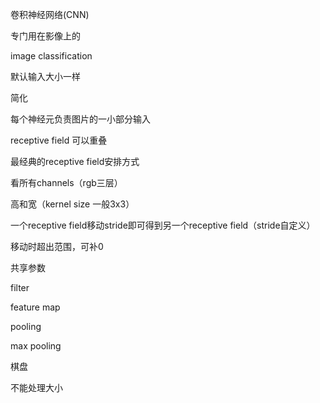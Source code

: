 卷积神经网络(CNN)

专门用在影像上的

image classification

默认输入大小一样



简化



每个神经元负责图片的一小部分输入

receptive field 可以重叠



最经典的receptive field安排方式

看所有channels（rgb三层）

高和宽（kernel size 一般3x3）

一个receptive field移动stride即可得到另一个receptive field（stride自定义）

移动时超出范围，可补0



共享参数

filter



feature map



pooling



max pooling



棋盘



不能处理大小